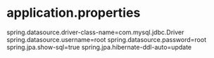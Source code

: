 # application.properties
spring.datasource.driver-class-name=com.mysql.jdbc.Driver
spring.datasource.username=root
spring.datasource.password=root
spring.jpa.show-sql=true
spring.jpa.hibernate-ddl-auto=update
